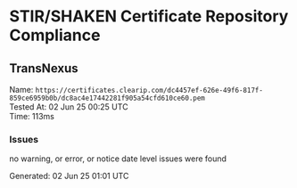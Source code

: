 # STIR/SHAKEN Certificate Repository Compliance

## TransNexus

Name: `https://certificates.clearip.com/dc4457ef-626e-49f6-817f-859ce6959b0b/dc8ac4e17442281f905a54cfd610ce60.pem`\
Tested At: 02 Jun 25 00:25 UTC\
Time: 113ms

### Issues

no warning, or error, or notice date level issues were found

Generated: 02 Jun 25 01:01 UTC